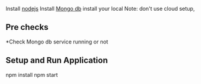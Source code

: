 Install [nodejs](https://nodejs.org/en/)
Install [Mongo db](https://www.mongodb.com/what-is-mongodb) install your local
Note: don't use cloud setup,

## Pre checks
*Check Mongo db service running or not
##

## Setup and Run Application
npm install
npm start
##
